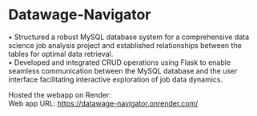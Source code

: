 # Datawage-Navigator

•	Structured a robust MySQL database system for a comprehensive data science job analysis project and established relationships between the tables for optimal data retrieval. <br>
•	Developed and integrated CRUD operations using Flask to enable seamless communication between the MySQL database and the user interface facilitating interactive exploration of job data dynamics.

Hosted the webapp on Render: <br>
Web app URL:  https://datawage-navigator.onrender.com/
